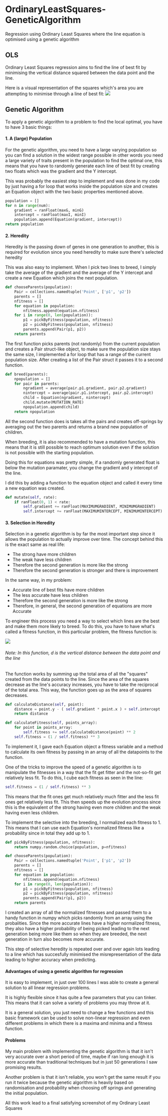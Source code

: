 # OrdinaryLeastSquares-GeneticAlgorithm
Regression using Ordinary Least Squares where the line equation is optimised using a genetic algorithm

## OLS
Ordinary Least Squares regression aims to find the line of best fit by minimising the vertical distance squared between the data point and the line.

Here is a visual representation of the squares which's area you are attempting to minimise through a line of best fit:
![](./images/Representation.png)

## Genetic Algorithm
To apply a genetic algorithm to a problem to find the local optimal, you have to have 3 basic things:

#### 1. A (large) Population
For the genetic algorithm, you need to have a large varying population so you can find a solution in the widest range possible in other words you need a large variety of traits present in the population to find the optimal one, this means that you have to randomly generate each line of best fit by creating two floats which was the gradient and the Y intercept.

This was probably the easiest step to implement and was done in my code by just having a for loop that works inside the population size and creates an Equation object with the two basic properties mentioned above.

```python
population = []
for n in range(num):
    gradient = ranFloat(maxG, minG)
    intercept = ranFloat(maxI, minI)
    population.append(Equation(gradient, intercept))
return population
```
#### 2. Heredity
Heredity is the passing down of genes in one generation to another, this is required for evolution since you need heredity to make sure there's selected heredity

This was also easy to implement. When I pick two lines to breed, I simply take the average of the gradient and the average of the Y intercept and create a new Equation which joins the next population.

```python
def chooseParents(population):
    Pair = collections.namedtuple('Point', ['p1', 'p2'])
    parents = []
    nfitness = []
    for equation in population:
        nfitness.append(equation.nfitness)
    for i in range(0, len(population)):
        p1 = pickByFitness(population, nfitness)
        p2 = pickByFitness(population, nfitness)
        parents.append(Pair(p1, p2))
    return parents
```
The first function picks parents (not randomly) from the current population and creates a Pair struct-like object, to make sure the population size stays the same size, I implemented a for loop that has a range of the current population size. After creating a list of the Pair struct it passes it to a second function.

```python
def breed(parents):
    npopulation = []
    for pair in parents:
        ngradient = average(pair.p1.gradient, pair.p2.gradient)
        nintercept = average(pair.p1.intercept, pair.p2.intercept)
        child = Equation(ngradient, nintercept)
        child.mutate(MUTATION_RATE)
        npopulation.append(child)
    return npopulation
```
All the second function does is takes all the pairs and creates off-springs by averaging out the two parents and returns a brand new population of children.

When breeding, it is also recommended to have a mutation function, this means that it is still possible to reach optimum solution even if the solution is not possible with the starting population.

Doing this for equations was pretty simple, if a randomly generated float is below the mutation paramater, you change the gradient and y intercept of the line.

I did this by adding a function to the equation object and called it every time a new equation was created.

```python
def mutate(self, rate):
    if ranFloat(0, 1) < rate:
        self.gradient += ranFloat(MAXIMUMGRADIENT, MINIMUMGRADIENT)
        self.intercept += ranFloat(MAXIMUMINTERCEPT, MINIMUMINTERCEPT)
```

#### 3. Selection in Heredity

Selection in a genetic algorithm is by far the most important step since it allows the population to actually improve over time. The concept behind this is the exact same as real life:

- The strong have more children
- The weak have less children
- Therefore the second generation is more like the strong
- Therefore the second generation is stronger and there is improvement

In the same way, in my problem:
- Accurate line of best fits have more children
- The less accurate have less children
- Therefore the second generation is more like the strong
- Therefore, in general, the second generation of equations are more Accurate

To engineer this process you need a way to select which lines are the best and make them more likely to breed. To do this, you have to have what's called a fitness function, in this particular problem, the fitness function is:

![](./images/FitnessFunction.gif)

###### Note: In this function, d is the vertical distance between the data point and the line

The function works by summing up the total area of all the "squares" created from the data points to the line. Since the area of the squares decrease as the line's accuracy increases, you have to take the reciprocal of the total area. This way, the function goes up as the area of squares decreases.

```python
def calculateDistance(self, point):
    distance = point.y - ( self.gradient * point.x ) + self.intercept
    return distance

def calculateFitness(self, points_array):
    for point in points_array:
        self.fitness += self.calculateDistance(point) ** 2
    self.fitness = (1 / self.fitness) ** 3
```
To implement it, I gave each Equation object a fitness variable and a method to calculate its own fitness by passing in an array of all the datapoints to the function.

One of the tricks to improve the speed of a genetic algorithm is to manipulate the fitnesses in a way that the fit get fitter and the not-so-fit get relatively less fit. To do this, I cube each fitness as seen in the line:

```python
self.fitness = (1 / self.fitness) ** 3
```
This means that the fit ones get much relatively much fitter and the less fit ones get relatively less fit. This then speeds up the evolution process since this is the equivalent of the strong having even more children and the weak having even less children.

To implement the selective into the breeding, I normalized each fitness to 1. This means that I can use each Equation's normalized fitness like a probability since in total they add up to 1.

```python
def pickByFitness(population, nfitness):
    return numpy.random.choice(population, p=nfitness)

def chooseParents(population):
    Pair = collections.namedtuple('Point', ['p1', 'p2'])
    parents = []
    nfitness = []
    for equation in population:
        nfitness.append(equation.nfitness)
    for i in range(0, len(population)):
        p1 = pickByFitness(population, nfitness)
        p2 = pickByFitness(population, nfitness)
        parents.append(Pair(p1, p2))
    return parents
```
I created an array of all the normalized fitnesses and passed them to a handy function in numpy which picks randomly from an array using the probalities. Since the more accurate lines have a higher normalized fitness, they also have a higher probability of being picked leading to the next generation being more like them so when they are breeded, the next generation in turn also becomes more accurate.



This step of selective heredity is repeated over and over again lots leading to a line which has succesfully minimised the misrepresentation of the data leading to higher accuracy when predicting.

#### Advantages of using a genetic algorithm for regression

It is easy to implement, in just over 100 lines I was able to create a general solution to all linear regression problems.

It is highly flexible since it has quite a few parameters that you can tinker. This means that it can solve a variety of problems you may throw at it.

It is a general solution, you just need to change a few functions and this basic framework can be used to solve non-linear regression and even different problems in which there is a maxima and minima and a fitness function.

#### Problems

My main problem with implementing the genetic algorithm is that it isn't very accurate over a short period of time, maybe if ran long enough it is more accurate than traditional techniques but in just 50 generations I saw promising results.

Another problem is that it isn't reliable, you won't get the same result if you run it twice because the genetic algorithm is heavily based on randomisation and probability when choosing off springs and generating the initial population.

All this work lead to a final satisfying screenshot of my Ordinary Least Squares
